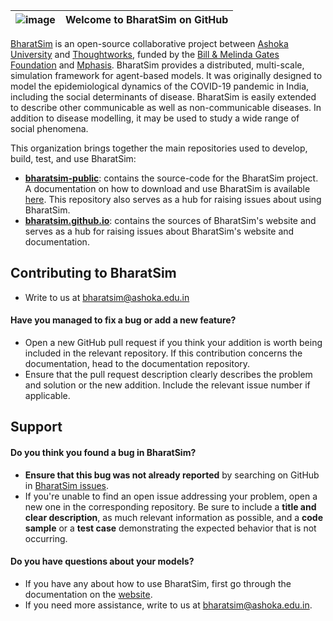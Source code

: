| ![image](https://github.com/bharatsim/.github/assets/19914486/593277c7-73b9-4ba9-bc0e-be3489b272be) | Welcome to BharatSim on GitHub |
|----|--------------------------------------------------------|

[BharatSim](https://bharatsim.ashoka.edu.in) is an open-source collaborative project between [Ashoka University](https://www.ashoka.edu.in) and [Thoughtworks](https://www.thoughtworks.com/), funded by the [Bill & Melinda Gates Foundation](https://www.gatesfoundation.org/) and [Mphasis](https://www.mphasis.com/). BharatSim provides a distributed, multi-scale, simulation framework for agent-based models. It was originally designed to model the epidemiological dynamics of the COVID-19 pandemic in India, including the social determinants of disease. BharatSim is easily extended to describe other communicable as well as non-communicable diseases. In addition to disease modelling, it may be used to study a wide range of social phenomena.

This organization brings together the main repositories used to develop, build, test, and use BharatSim:

- **[bharatsim-public](https://github.com/bharatsim/bharatsim-public)**: contains the source-code for the BharatSim project. A documentation on how to download and use BharatSim is available [here](https://bharatsim.readthedocs.io). This repository also serves as a hub for raising issues about using BharatSim. 
-  **[bharatsim.github.io](https://github.com/bharatsim/bharatsim.github.io)**: contains the sources of BharatSim's website and serves as a hub for raising issues about BharatSim's website and documentation.


## Contributing to BharatSim

- Write to us at bharatsim@ashoka.edu.in

#### **Have you managed to fix a bug or add a new feature?**
- Open a new GitHub pull request if you think your addition is worth being included in the relevant repository. If this contribution concerns the documentation, head to the documentation repository.
- Ensure that the pull request description clearly describes the problem and solution or the new addition. Include the relevant issue number if applicable.


## Support

#### **Do you think you found a bug in BharatSim?**

* **Ensure that this bug was not already reported** by searching on GitHub in [BharatSim issues](https://github.com/bharatsim/bharatSim-public/issues).
* If you're unable to find an open issue addressing your problem, open a new one in the corresponding repository. Be sure to include a **title and clear description**, as much relevant information as possible, and a **code sample** or a **test case** demonstrating the expected behavior that is not occurring.

#### **Do you have questions about your models?**

* If you have any about how to use BharatSim, first go through the documentation on the [website](http://bharatsim.ashoka.edu.in).
* If you need more assistance, write to us at bharatsim@ashoka.edu.in.
